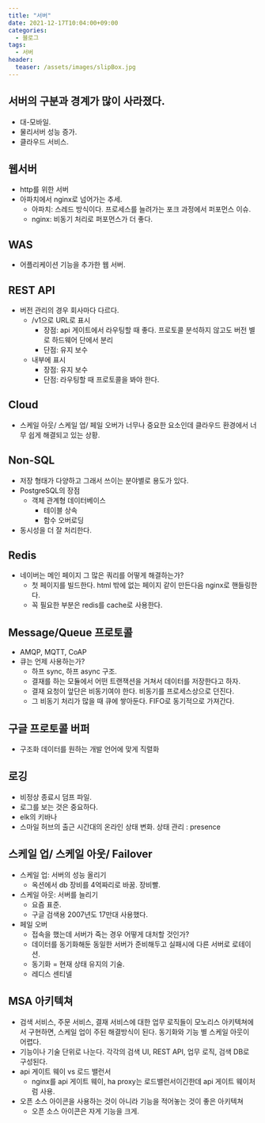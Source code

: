 ```yaml
---
title: "서버"
date: 2021-12-17T10:04:00+09:00
categories:
  - 블로그
tags:
  - 서버
header:
  teaser: /assets/images/slipBox.jpg
---
```


## 서버의 구분과 경계가 많이 사라졌다.
- 대-모바일.
- 물리서버 성능 증가.
- 클라우드 서비스.

## 웹서버
- http를 위한 서버
- 아파치에서 nginx로 넘어가는 추세.
  - 아파치: 스레드 방식이다. 프로세스를 늘려가는 포크 과정에서 퍼포먼스 이슈.
  - nginx: 비동기 처리로 퍼포먼스가 더 좋다. 

## WAS 
- 어플리케이션 기능을 추가한 웹 서버.

## REST API
- 버전 관리의 경우 회사마다 다르다. 
  - /v1으로 URL로 표시
    - 장점: api 게이트에서 라우팅할 때 좋다. 프로토콜 분석하지 않고도 버전 별로 하드웨어 단에서 분리
    - 단점: 유지 보수
  - 내부에 표시
    - 장점: 유지 보수
    - 단점: 라우팅할 때 프로토콜을 봐야 한다. 

## Cloud
- 스케일 아웃/ 스케일 업/ 페일 오버가 너무나 중요한 요소인데 클라우드 환경에서 너무 쉽게 해결되고 있는 상황.

## Non-SQL
- 저장 형태가 다양하고 그래서 쓰이는 분야별로 용도가 있다.
- PostgreSQL의 장점
  - 객체 관계형 데이터베이스
    -  테이블 상속
    -  함수 오버로딩 
 -  동시성을 더 잘 처리한다.

## Redis
- 네이버는 메인 페이지 그 많은 쿼리를 어떻게 해결하는가?
  - 첫 페이지를 빌드한다. html 밖에 없는 페이지 같이 만든다음 nginx로 핸들링한다.
  - 꼭 필요한 부분은 redis를 cache로 사용한다.

## Message/Queue 프로토콜
- AMQP, MQTT, CoAP
- 큐는 언제 사용하는가?
  - 하프 sync, 하프 async 구조. 
  - 결재를 하는 모듈에서 어떤 트랜잭션을 거쳐서 데이터를 저장한다고 하자.
  - 결재 요청이 앞단은 비동기여야 한다. 비동기를 프로세스상으로 던진다. 
  - 그 비동기 처리가 많을 때 큐에 쌓아둔다. FIFO로 동기적으로 가져간다. 

## 구글 프로토콜 버퍼
- 구조화 데이터를 원하는 개발 언어에 맞게 직렬화

## 로깅
- 비정상 종료시 덤프 파일.
- 로그를 보는 것은 중요하다. 
- elk의 키바나
- 스마일 허브의 출근 시간대의 온라인 상태 변화. 상태 관리 : presence

## 스케일 업/ 스케일 아웃/ Failover
- 스케일 업: 서버의 성능 올리기
  - 옥션에서 db 장비를 4억짜리로 바꿈. 장비빨.
- 스케일 아웃: 서버를 늘리기
  - 요즘 표준.
  - 구글 검색용 2007년도 17만대 사용했다. 
- 페일 오버
  - 접속을 했는데 서버가 죽는 경우 어떻게 대처할 것인가?
  - 데이터를 동기화해둔 동일한 서버가 준비해두고 실패시에 다른 서버로 로테이션.
  - 동기화 = 현재 상태 유지의 기술. 
  - 레디스 센티넬

## MSA 아키텍쳐
- 검색 서비스, 주문 서비스, 결재 서비스에 대한 업무 로직들이 모노리스 아키텍쳐에서 구현하면, 스케일 업이 주된 해결방식이 된다. 동기화와 기능 별 스케일 아웃이 어렵다.
- 기능이나 기술 단위로 나눈다. 각각의 검색 UI, REST API, 업무 로직, 검색 DB로 구성된다. 
- api 게이트 웨이 vs 로드 밸런서
  - nginx를 api 게이트 웨이, ha proxy는 로드밸런서이긴한데 api 게이트 웨이처럼 사용.
- 오픈 소스 아이콘을 사용하는 것이 아니라 기능을 적어놓는 것이 좋은 아키텍쳐
  - 오픈 소스 아이콘은 자게 기능을 크게. 